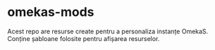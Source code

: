 # omekas-mods

Acest repo are resurse create pentru a personaliza instanțe OmekaS.
Conține șabloane folosite pentru afișarea resurselor.
